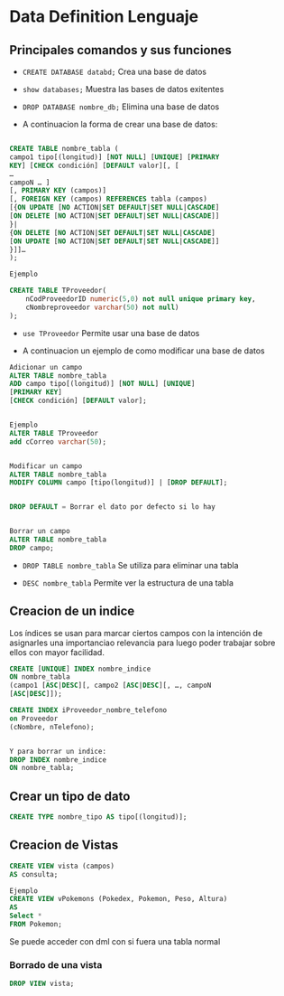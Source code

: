 # Data Definition Lenguaje

## Principales comandos y sus funciones

- ``CREATE DATABASE databd;`` Crea una base de datos

- ``show databases;`` Muestra las bases de datos exitentes

- ``DROP DATABASE nombre_db;`` Elimina una base de datos

- A continuacion la forma de crear una base de datos:

``` sql

CREATE TABLE nombre_tabla (
campo1 tipo[(longitud)] [NOT NULL] [UNIQUE] [PRIMARY
KEY] [CHECK condición] [DEFAULT valor][, [
…
campoN … ]
[, PRIMARY KEY (campos)]
[, FOREIGN KEY (campos) REFERENCES tabla (campos)
[{ON UPDATE [NO ACTION|SET DEFAULT|SET NULL|CASCADE]
[ON DELETE [NO ACTION|SET DEFAULT|SET NULL|CASCADE]]
}|
{ON DELETE [NO ACTION|SET DEFAULT|SET NULL|CASCADE]
[ON UPDATE [NO ACTION|SET DEFAULT|SET NULL|CASCADE]]
}]]…
);

Ejemplo

CREATE TABLE TProveedor(
    nCodProveedorID numeric(5,0) not null unique primary key,
    cNombreproveedor varchar(50) not null)
);
```

- ``use TProveedor`` Permite usar una base de datos

- A continuacion un ejemplo de como modificar una base de datos

```sql
Adicionar un campo
ALTER TABLE nombre_tabla
ADD campo tipo[(longitud)] [NOT NULL] [UNIQUE]
[PRIMARY KEY]
[CHECK condición] [DEFAULT valor];


Ejemplo 
ALTER TABLE TProveedor
add cCorreo varchar(50);


Modificar un campo
ALTER TABLE nombre_tabla
MODIFY COLUMN campo [tipo(longitud)] | [DROP DEFAULT];


DROP DEFAULT = Borrar el dato por defecto si lo hay 


Borrar un campo
ALTER TABLE nombre_tabla
DROP campo;
```

- ``DROP TABLE nombre_tabla`` Se utiliza para eliminar una tabla

- ``DESC nombre_tabla`` Permite ver la estructura de una tabla 

## Creacion de un indice

Los índices se usan para marcar ciertos campos con la intención de asignarles una importanciao relevancia para luego poder trabajar sobre ellos con mayor facilidad.

```sql
CREATE [UNIQUE] INDEX nombre_indice
ON nombre_tabla
(campo1 [ASC|DESC][, campo2 [ASC|DESC][, …, campoN
[ASC|DESC]]);

CREATE INDEX iProveedor_nombre_telefono
on Proveedor
(cNombre, nTelefono);


Y para borrar un indice: 
DROP INDEX nombre_indice
ON nombre_tabla;
```

## Crear un tipo de dato

```sql
CREATE TYPE nombre_tipo AS tipo[(longitud)];
```

## Creacion de Vistas

```sql
CREATE VIEW vista (campos)
AS consulta;

Ejemplo 
CREATE VIEW vPokemons (Pokedex, Pokemon, Peso, Altura)
AS 
Select *
FROM Pokemon;
```

Se puede acceder con dml con si fuera una tabla normal

### Borrado de una vista

```sql
DROP VIEW vista;
```

